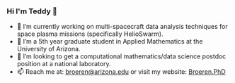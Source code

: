 ### Hi I'm Teddy 👋

- 🔭 I’m currently working on multi-spacecraft data analysis techniques for space plasma missions (specifically HelioSwarm).
- 🌱 I’m a 5th year graduate student in Applied Mathematics at the University of Arizona.
- 👯 I’m looking to get a computational mathematics/data science postdoc position at a national laboratory.
- 📫 Reach me at: broeren@arizona.edu or visit my website: [Broeren.PhD](https://Broeren.PhD)
